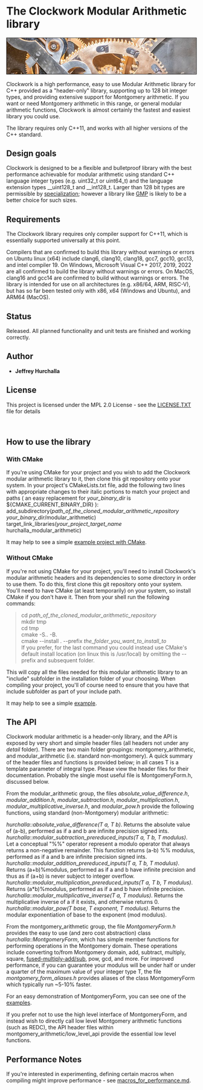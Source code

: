 # The Clockwork Modular Arithmetic library

![Alt text](images/clockxtrasmall_border2.jpg?raw=true "Clock Gears, photo by Krzysztof Golik, licensed CC BY-SA 4.0")

Clockwork is a high performance, easy to use Modular Arithmetic library for C++ provided as a "header-only" library, supporting up to 128 bit integer types, and providing extensive support for Montgomery arithmetic.  If you want or need Montgomery arithmetic in this range, or general modular arithmetic functions, Clockwork is almost certainly the fastest and easiest library you could use.  

The library requires only C++11, and works with all higher versions of the C++ standard.

## Design goals

Clockwork is designed to be a flexible and bulletproof library with the best performance achievable for modular arithmetic using standard C++ language integer types (e.g. uint32_t or uint64_t) and the language extension types \_\_uint128_t and \_\_int128_t.  Larger than 128 bit types are permissible by [specialization](https://github.com/hurchalla/util/blob/master/include/hurchalla/util/traits/ut_numeric_limits.h); however a library like [GMP](https://gmplib.org/) is likely to be a better choice for such sizes.

## Requirements

The Clockwork library requires only compiler support for C++11, which is essentially supported universally at this point.  

Compilers that are confirmed to build this library without warnings or errors on Ubuntu linux (x64) include clang6, clang10, clang18, gcc7, gcc10, gcc13, and intel compiler 19.  On Windows, Microsoft Visual C++ 2017, 2019, 2022 are all confirmed to build the library without warnings or errors.  On MacOS, clang16 and gcc14 are confirmed to build without warnings or errors.  The library is intended for use on all architectures (e.g. x86/64, ARM, RISC-V), but has so far been tested only with x86, x64 (Windows and Ubuntu), and ARM64 (MacOS).

## Status

Released.  All planned functionality and unit tests are finished and working correctly.

## Author

* **Jeffrey Hurchalla**

## License

This project is licensed under the MPL 2.0 License - see the [LICENSE.TXT](LICENSE.TXT) file for details

<br/>

## How to use the library

### With CMake

If you're using CMake for your project and you wish to add the Clockwork modular arithmetic library to it, then clone this git repository onto your system.  In your project's CMakeLists.txt file, add the following two lines with appropriate changes to their italic portions to match your project and paths ( an easy replacement for *your_binary_dir* is ${CMAKE_CURRENT_BINARY_DIR} ):  
add_subdirectory(*path_of_the_cloned_modular_arithmetic_repository* &nbsp; *your_binary_dir*/modular_arithmetic)  
target_link_libraries(*your_project_target_name* &nbsp; hurchalla_modular_arithmetic)  

It may help to see a simple [example project with CMake](examples/example_with_cmake).

### Without CMake

If you're not using CMake for your project, you'll need to install Clockwork's modular arithmetic headers and its dependencies to some directory in order to use them.  To do this, first clone this git repository onto your system.  You'll need to have CMake (at least temporarily) on your system, so install CMake if you don't have it.  Then from your shell run the following commands:  

>cd *path_of_the_cloned_modular_arithmetic_repository*  
>mkdir tmp  
>cd tmp  
>cmake -S.. -B.  
>cmake --install . --prefix *the_folder_you_want_to_install_to*  
If you prefer, for the last command you could instead use CMake's default install location (on linux this is /usr/local) by omitting the --prefix and subsequent folder.  

This will copy all the files needed for this modular arithmetic library to an "include" subfolder in the installation folder of your choosing.
When compiling your project, you'll of course need to ensure that you have that include subfolder as part of your include path.  

It may help to see a simple [example](examples/example_without_cmake).

## The API

Clockwork modular arithmetic is a header-only library, and the API is exposed by very short and simple header files (all headers not under any *detail* folder).  There are two main folder groupings: montgomery_arithmetic, and modular_arithmetic (i.e. standard non-montgomery).  A quick summary of the header files and functions is provided below; in all cases T is a template parameter of integral type.  Please view the header files for their documentation.  Probably the single most useful file is MontgomeryForm.h, discussed below.

From the modular_arithmetic group, the files *absolute_value_difference.h*, *modular_addition.h*, *modular_subtraction.h*, *modular_multiplication.h*, *modular_multiplicative_inverse.h*, and *modular_pow.h* provide the following functions, using standard (non-Montgomery) modular arithmetic:

*hurchalla::absolute_value_difference(T a, T b)*.  Returns the absolute value of (a-b), performed as if a and b are infinite precision signed ints.  
*hurchalla::modular_subtraction_prereduced_inputs(T a, T b, T modulus)*.  Let a conceptual "%%" operator represent a modulo operator that always returns a non-negative remainder. This function returns (a-b) %% modulus, performed as if a and b are infinite precision signed ints.  
*hurchalla::modular_addition_prereduced_inputs(T a, T b, T modulus)*.  Returns (a+b)%modulus, performed as if a and b have infinite precision and thus as if (a+b) is never subject to integer overflow.  
*hurchalla::modular_multiplication_prereduced_inputs(T a, T b, T modulus)*.   Returns (a\*b)%modulus, performed as if a and b have infinite precision.  
*hurchalla::modular_multiplicative_inverse(T a, T modulus)*.  Returns the multiplicative inverse of a if it exists, and otherwise returns 0.  
*hurchalla::modular_pow(T base, T exponent, T modulus)*.  Returns the modular exponentiation of base to the exponent (mod modulus).  

From the montgomery_arithmetic group, the file *MontgomeryForm.h* provides the easy to use (and zero cost abstraction) class *hurchalla::MontgomeryForm*, which has simple member functions for performing operations in the Montgomery domain.  These operations include converting to/from Montgomery domain, add, subtract, multiply, square, [fused-multiply-add/sub](https://jeffhurchalla.com/2022/05/01/the-montgomery-multiply-accumulate), pow, gcd, and more.  For improved performance, if you can guarantee your modulus will be under half or under a quarter of the maximum value of your integer type T, the file *montgomery_form_aliases.h* provides aliases of the class MontgomeryForm which typically run ~5-10% faster.

For an easy demonstration of MontgomeryForm, you can see one of the [examples](examples/example_without_cmake).

If you prefer not to use the high level interface of MontgomeryForm, and instead wish to directly call low level Montgomery arithmetic functions (such as REDC), the API header files within montgomery_arithmetic/low_level_api provide the essential low level functions.

## Performance Notes

If you're interested in experimenting, defining certain macros when compiling might improve performance - see [macros_for_performance.md](macros_for_performance.md).
